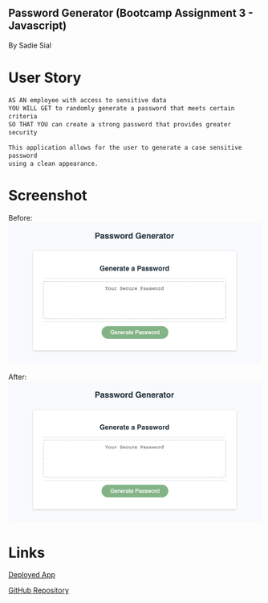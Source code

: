 ## Password Generator (Bootcamp Assignment 3 - Javascript)

By Sadie Sial

# User Story

```
AS AN employee with access to sensitive data
YOU WILL GET to randomly generate a password that meets certain criteria
SO THAT YOU can create a strong password that provides greater security
```

```
This application allows for the user to generate a case sensitive password
using a clean appearance.
```

# Screenshot

Before:
![Screenshot](assets/images/screenshot.png)

After:
![Screenshot](assets/images/screenshot.png)


# Links

[Deployed App](githubpages)

[GitHub Repository](https://github.com/sadielinks/password-generator)